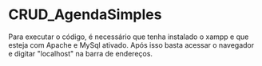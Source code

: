 # CRUD_AgendaSimples

Para executar o código, é necessário que tenha instalado o xampp e que esteja com Apache e MySql ativado. 
Após isso basta acessar o navegador e digitar "localhost" na barra de endereços.
